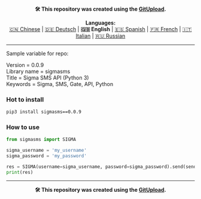 <p align="center"><b>🛠️ This repository was created using the <a href="http://127.0.0.1:3000">GitUpload</a>.</b></p>

<p align="center"><b>Languages:</b><br /><a href="https://github.com/markolofsen/sigmasms/blob/master/README_cn.md">🇨🇳 Chinese</a> | <a href="https://github.com/markolofsen/sigmasms/blob/master/README_de.md">🇩🇪 Deutsch</a> | <b>🇬🇧 English</b> | <a href="https://github.com/markolofsen/sigmasms/blob/master/README_es.md">🇪🇸 Spanish</a> | <a href="https://github.com/markolofsen/sigmasms/blob/master/README_fr.md">🇫🇷 French</a> | <a href="https://github.com/markolofsen/sigmasms/blob/master/README_it.md">🇮🇹 Italian</a> | <a href="https://github.com/markolofsen/sigmasms/blob/master/README_ru.md">🇷🇺 Russian</a></p>

---

Sample variable for repo: 

Version = 0.0.9 <br />
Library name = sigmasms <br />
Title = Sigma SMS API (Python 3) <br />
Keywords = Sigma, SMS, Gate, API, Python <br />

### Hot to install

```sh
pip3 install sigmasms==0.0.9
```
                    

### How to use

```python
from sigmasms import SIGMA

sigma_username = 'my_username'
sigma_password = 'my_password'

res = SIGMA(username=sigma_username, password=sigma_password).send(sender='B-Media', message='Hello Mark!!!', recipients=['+34777777777','+34777777778',])
print(res)
```
                

    

---

<p align="center"><b>🛠️ This repository was created using the <a href="http://127.0.0.1:3000">GitUpload</a>.</b></p>